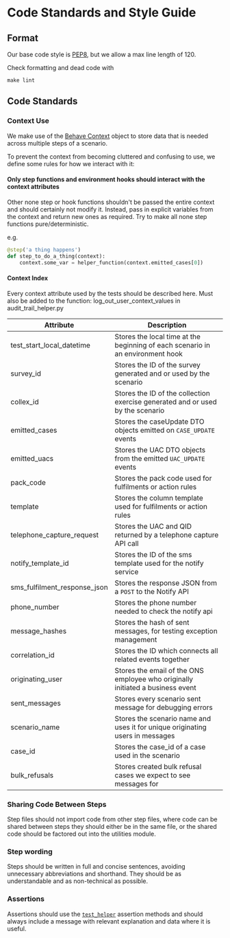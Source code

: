 # Code Standards and Style Guide

## Format

Our base code style is [PEP8](https://www.python.org/dev/peps/pep-0008/), but we allow a max line length of 120.

Check formatting and dead code with

```shell
make lint
```

## Code Standards

### Context Use

We make use of the [Behave Context](https://behave.readthedocs.io/en/stable/tutorial.html#context) object to store data
that is needed across multiple steps of a scenario.

To prevent the context from becoming cluttered and confusing to use, we define some rules for how we interact with it:

#### Only step functions and environment hooks should interact with the context attributes

Other none step or hook functions shouldn't be passed the entire context and should certainly not modify it. Instead,
pass in explicit variables from the context and return new ones as required. Try to make all none step functions
pure/deterministic.

e.g.

```python
@step('a thing happens')
def step_to_do_a_thing(context):
    context.some_var = helper_function(context.emitted_cases[0])
```

#### Context Index

Every context attribute used by the tests should be described here.
Must also be added to the function: log_out_user_context_values in audit_trail_helper.py

| Attribute                    | Description                                                                     |
| -------------------------    | ------------------------------------------------------------------------------- |
| test_start_local_datetime    | Stores the local time at the beginning of each scenario in an environment hook  |
| survey_id                    | Stores the ID of the survey generated and or used by the scenario               |
| collex_id                    | Stores the ID of the collection exercise generated and or used by the scenario  |
| emitted_cases                | Stores the caseUpdate DTO objects emitted on `CASE_UPDATE` events               |
| emitted_uacs                 | Stores the UAC DTO objects from the emitted `UAC_UPDATE` events                 |
| pack_code                    | Stores the pack code used for fulfilments or action rules                       |
| template                     | Stores the column template used for fulfilments or action rules                 |
| telephone_capture_request    | Stores the UAC and QID returned by a telephone capture API call                 |
| notify_template_id           | Stores the ID of the sms template used for the notify service                   |
| sms_fulfilment_response_json | Stores the response JSON from a `POST` to the Notify API                        |
| phone_number                 | Stores the phone number needed to check the notify api                          |
| message_hashes               | Stores the hash of sent messages, for testing exception management              |
| correlation_id               | Stores the ID which connects all related events together                        |
| originating_user             | Stores the email of the ONS employee who originally initiated a business event  |
| sent_messages                | Stores every scenario sent message for debugging errors                         |
| scenario_name                | Stores the scenario name and uses it for unique originating users in messages   |
| case_id                      | Stores the case_id of a case used in the scenario                               |
| bulk_refusals                | Stores created bulk refusal cases we expect to see messages for                 |

### Sharing Code Between Steps

Step files should not import code from other step files, where code can be shared between steps they should either be in
the same file, or the shared code should be factored out into the utilities module.

### Step wording

Steps should be written in full and concise sentences, avoiding unnecessary abbreviations and shorthand. They should be
as understandable and as non-technical as possible.

### Assertions

Assertions should use the [`test_helper`](acceptance_tests/utilities/test_case_helper.py) assertion methods and should
always include a message with relevant explanation and data where it is useful.

